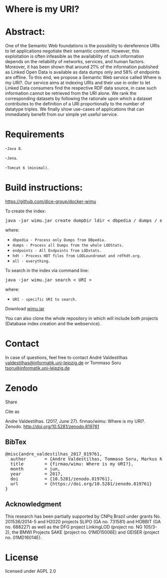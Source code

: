 # Where is my URI?

# Abstract:
One of the Semantic Web foundations is the possibility to dereference URIs to let applications negotiate their semantic content.
However, this exploitation is often infeasible as the availability of such information depends on the reliability of networks, services, and human factors.
Moreover, it has been shown that around 21% of the information published as Linked Open Data is available as data dumps only and 58% of endpoints are offline.
To this end, we propose a Semantic Web service called Where is my URI?.
Our service aims at indexing URIs and their use in order to let Linked Data consumers find the respective RDF data source, in case such information cannot be retrieved from the URI alone.
We rank the corresponding datasets by following the rationale upon which a dataset contributes to the definition of a URI proportionally to the number of datatype triples.
We finally show use-cases of applications that can immediately benefit from our simple yet useful service.

# Requirements
-`Java 8`.

-`Jena`.

-`Tomcat 6 (minimal)`. 

# Build instructions:

https://github.com/dice-group/docker-wimu

To create the index:
<pre>
java -jar wimu.jar create dumpDir ldir < dbpedia / dumps / endpoints / hdt / all / * >
</pre>  
where:
- `dbpedia - Process only Dumps from DBpedia.`
- `dumps - Process all Dumps from the whole LODStats.`
- `endpoints - All Endpoints from LODstats.`
- `hdt - Process HDT files from LODLoundromat and rdfhdt.org.`
- `all - everything.` 

To search in the index via command line:
<pre>
java -jar wimu.jar search < URI >
</pre>  
where:
- `URI - specific URI to search.`

Download [wimu.jar](https://goo.gl/wFBydb)

You can also clone the whole repository in which will include both projects (Database index creation and the webservice).

# Contact
In case of questions, feel free to contact André Valdestilhas <valdestilhas@informatik.uni-leipzig.de> or Tommaso Soru <tsoru@informatik.uni-leipzig.de>

# Zenodo
Share

Cite as

Andre Valdestilhas. (2017, June 27). firmao/wimu: Where is my URI?. Zenodo. http://doi.org/10.5281/zenodo.819761
## BibTex
<pre>
@misc{andre_valdestilhas_2017_819761,
  author       = {Andre Valdestilhas, Tommaso Soru, Markus Nentwig, Edgard Marx and Axel-Cyrille Ngonga Ngomo},
  title        = {firmao/wimu: Where is my URI?},
  month        = jun,
  year         = 2017,
  doi          = {10.5281/zenodo.819761},
  url          = {https://doi.org/10.5281/zenodo.819761}
}
</pre>

## Acknowledgment
This research has been partially supported by CNPq Brazil under grants No. 201536/2014-5 and H2020 projects SLIPO (GA no. 731581) and HOBBIT (GA no. 688227) as well as the DFG project LinkingLOD (project no. NG 105/3-2), the BMWI Projects SAKE (project no. 01MD15006E) and GEISER (project no. 01MD16014E).

# License

licensed under AGPL 2.0
